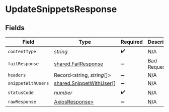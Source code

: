 # UpdateSnippetsResponse


## Fields

| Field                                                              | Type                                                               | Required                                                           | Description                                                        |
| ------------------------------------------------------------------ | ------------------------------------------------------------------ | ------------------------------------------------------------------ | ------------------------------------------------------------------ |
| `contentType`                                                      | *string*                                                           | :heavy_check_mark:                                                 | N/A                                                                |
| `failResponse`                                                     | [shared.FailResponse](../../models/shared/failresponse.md)         | :heavy_minus_sign:                                                 | Bad Request                                                        |
| `headers`                                                          | Record<string, *string*[]>                                         | :heavy_minus_sign:                                                 | N/A                                                                |
| `snippetWithUsers`                                                 | [shared.SnippetWithUser](../../models/shared/snippetwithuser.md)[] | :heavy_minus_sign:                                                 | N/A                                                                |
| `statusCode`                                                       | *number*                                                           | :heavy_check_mark:                                                 | N/A                                                                |
| `rawResponse`                                                      | [AxiosResponse>](https://axios-http.com/docs/res_schema)           | :heavy_minus_sign:                                                 | N/A                                                                |